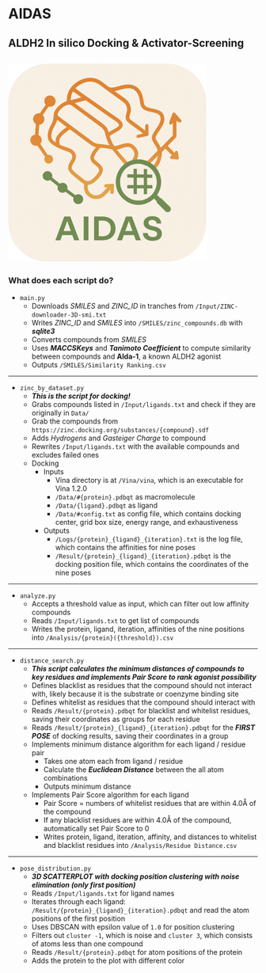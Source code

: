 # AIDAS
## ALDH2 In silico Docking & Activator-Screening
![alt text](https://github.com/Albertdai-Python/AIDAS/blob/main/Media/AIDAS_mac_icon_2.png?raw=true)
---
### What does each script do?
- `main.py`
  - Downloads *SMILES* and *ZINC_ID* in tranches from `/Input/ZINC-downloader-3D-smi.txt`
  - Writes *ZINC_ID* and *SMILES* into `/SMILES/zinc_compounds.db` with ***sqlite3***
  - Converts compounds from *SMILES* 
  - Uses ***MACCSKeys*** and ***Tanimoto Coefficient*** to compute similarity between compounds and **Alda-1**, a known ALDH2 agonist
  - Outputs `/SMILES/Similarity Ranking.csv`
---
- `zinc_by_dataset.py`
  - ***This is the script for docking!***
  - Grabs compounds listed in `/Input/ligands.txt` and check if they are originally in `Data/`
  - Grab the compounds from `https://zinc.docking.org/substances/{compound}.sdf`
  - Adds *Hydrogens* and *Gasteiger Charge* to compound
  - Rewrites `/Input/ligands.txt` with the available compounds and excludes failed ones
  - Docking
      - Inputs
        - Vina directory is at `/Vina/vina`, which is an executable for Vina 1.2.0
        - `/Data/#{protein}.pdbqt` as macromolecule
        - `/Data/{ligand}.pdbqt` as ligand
        - `/Data/#config.txt` as config file, which contains docking center, grid box size, energy range, and exhaustiveness
      - Outputs
        - `/Logs/{protein}_{ligand}_{iteration}.txt` is the log file, which contains the affinities for nine poses
        - `/Result/{protein}_{ligand}_{iteration}.pdbqt` is the docking position file, which contains the coordinates of the nine poses
---
- `analyze.py`
  - Accepts a threshold value as input, which can filter out low affinity compounds
  - Reads `/Input/ligands.txt` to get list of compounds
  - Writes the protein, ligand, iteration, affinities of the nine positions into `/Analysis/{protein}({threshold}).csv`
---
- `distance_search.py`
  - ***This script calculates the minimum distances of compounds to key residues and implements Pair Score to rank agonist possibility***
  - Defines blacklist as residues that the compound should not interact with, likely because it is the substrate or coenzyme binding site
  - Defines whitelist as residues that the compound should interact with
  - Reads `/Result/{protein}.pdbqt` for blacklist and whitelist residues, saving their coordinates as groups for each residue
  - Reads `/Result/{protein}_{ligand}_{iteration}.pdbqt` for the ***FIRST POSE*** of docking results, saving their coordinates in a group
  - Implements minimum distance algorithm for each ligand / residue pair
    - Takes one atom each from ligand / residue
    - Calculate the ***Euclidean Distance*** between the all atom combinations
    - Outputs minimum distance
  - Implements Pair Score algorithm for each ligand
    - Pair Score = numbers of whitelist residues that are within 4.0Å of the compound
    - If any blacklist residues are within 4.0Å of the compound, automatically set Pair Score to 0
    - Writes protein, ligand, iteration, affinity, and distances to whitelist and blacklist residues into `/Analysis/Residue Distance.csv`
---
- `pose_distribution.py`
  - ***3D SCATTERPLOT with docking position clustering with noise elimination (only first position)***
  - Reads `/Input/ligands.txt` for ligand names
  - Iterates through each ligand: `/Result/{protein}_{ligand}_{iteration}.pdbqt` and read the atom positions of the first position
  - Uses DBSCAN with epsilon value of `1.0` for position clustering
  - Filters out `cluster -1`, which is noise and `cluster 3`, which consists of atoms less than one compound
  - Reads `/Result/{protein}.pdbqt` for atom positions of the protein
  - Adds the protein to the plot with different color
